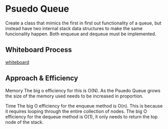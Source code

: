 ﻿# Psuedo Queue
Create a class that mimics the first in first out functionality of a queue, but instead have 
two internal stack data structures to make the same funcionality happen. Both enqueue and dequeue
must be implemented.

## Whiteboard Process
[whiteboard](Code-Challenge-11.png)

## Approach & Efficiency
Memory
The big o efficiency for this is O(N). As the Psuedo Queue grows the size of the memory used needs to be increased
in proportion.

Time
The big O efficiency for the enqueue method is O(n). This is because it requires looping through the entire collection
of nodes.
The big O efficiency for the dequeue method is O(1), it only needs to return the top node of the stack.

